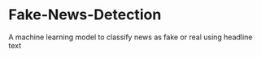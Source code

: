 # Fake-News-Detection
A machine learning model to classify news as fake or real using headline text
